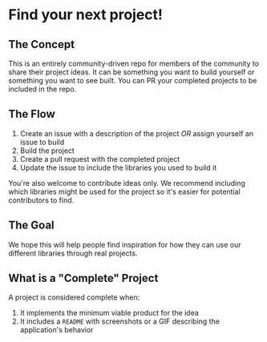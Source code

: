 # Find your next project!

## The Concept

This is an entirely community-driven repo for members of the community to share
their project ideas. It can be something you want to build yourself or
something you want to see built. You can PR your completed projects to be
included in the repo. 

## The Flow

1. Create an issue with a description of the project *OR* assign yourself an
   issue to build
2. Build the project
3. Create a pull request with the completed project
4. Update the issue to include the libraries you used to build it

You're also welcome to contribute ideas only. We recommend including which
libraries might be used for the project so it's easier for potential
contributors to find.

## The Goal

We hope this will help people find inspiration for how they can use our
different libraries through real projects. 

## What is a "Complete" Project

A project is considered complete when:
1. It implements the minimum viable product for the idea
2. It includes a `README` with screenshots or a GIF describing the application's behavior
